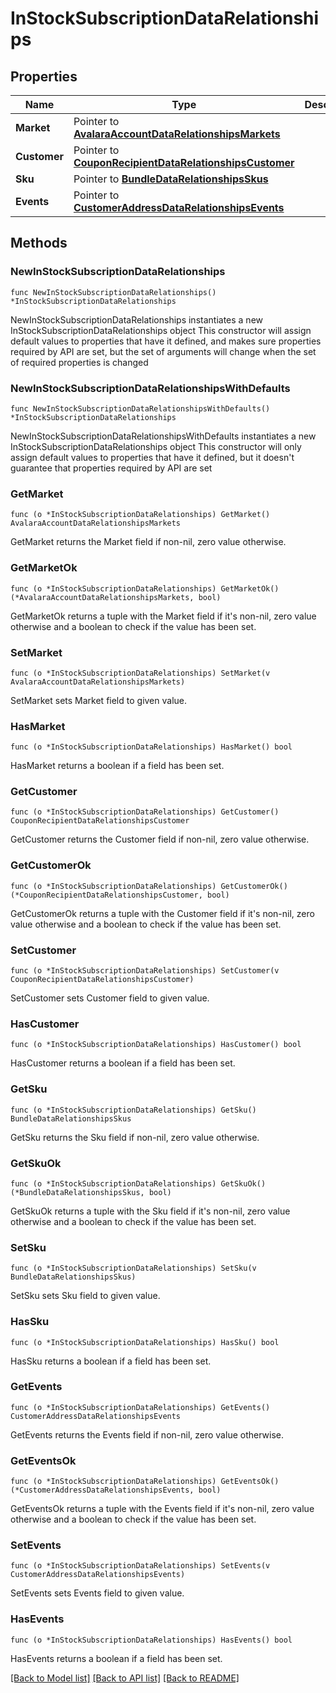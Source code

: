 # InStockSubscriptionDataRelationships

## Properties

Name | Type | Description | Notes
------------ | ------------- | ------------- | -------------
**Market** | Pointer to [**AvalaraAccountDataRelationshipsMarkets**](AvalaraAccountDataRelationshipsMarkets.md) |  | [optional] 
**Customer** | Pointer to [**CouponRecipientDataRelationshipsCustomer**](CouponRecipientDataRelationshipsCustomer.md) |  | [optional] 
**Sku** | Pointer to [**BundleDataRelationshipsSkus**](BundleDataRelationshipsSkus.md) |  | [optional] 
**Events** | Pointer to [**CustomerAddressDataRelationshipsEvents**](CustomerAddressDataRelationshipsEvents.md) |  | [optional] 

## Methods

### NewInStockSubscriptionDataRelationships

`func NewInStockSubscriptionDataRelationships() *InStockSubscriptionDataRelationships`

NewInStockSubscriptionDataRelationships instantiates a new InStockSubscriptionDataRelationships object
This constructor will assign default values to properties that have it defined,
and makes sure properties required by API are set, but the set of arguments
will change when the set of required properties is changed

### NewInStockSubscriptionDataRelationshipsWithDefaults

`func NewInStockSubscriptionDataRelationshipsWithDefaults() *InStockSubscriptionDataRelationships`

NewInStockSubscriptionDataRelationshipsWithDefaults instantiates a new InStockSubscriptionDataRelationships object
This constructor will only assign default values to properties that have it defined,
but it doesn't guarantee that properties required by API are set

### GetMarket

`func (o *InStockSubscriptionDataRelationships) GetMarket() AvalaraAccountDataRelationshipsMarkets`

GetMarket returns the Market field if non-nil, zero value otherwise.

### GetMarketOk

`func (o *InStockSubscriptionDataRelationships) GetMarketOk() (*AvalaraAccountDataRelationshipsMarkets, bool)`

GetMarketOk returns a tuple with the Market field if it's non-nil, zero value otherwise
and a boolean to check if the value has been set.

### SetMarket

`func (o *InStockSubscriptionDataRelationships) SetMarket(v AvalaraAccountDataRelationshipsMarkets)`

SetMarket sets Market field to given value.

### HasMarket

`func (o *InStockSubscriptionDataRelationships) HasMarket() bool`

HasMarket returns a boolean if a field has been set.

### GetCustomer

`func (o *InStockSubscriptionDataRelationships) GetCustomer() CouponRecipientDataRelationshipsCustomer`

GetCustomer returns the Customer field if non-nil, zero value otherwise.

### GetCustomerOk

`func (o *InStockSubscriptionDataRelationships) GetCustomerOk() (*CouponRecipientDataRelationshipsCustomer, bool)`

GetCustomerOk returns a tuple with the Customer field if it's non-nil, zero value otherwise
and a boolean to check if the value has been set.

### SetCustomer

`func (o *InStockSubscriptionDataRelationships) SetCustomer(v CouponRecipientDataRelationshipsCustomer)`

SetCustomer sets Customer field to given value.

### HasCustomer

`func (o *InStockSubscriptionDataRelationships) HasCustomer() bool`

HasCustomer returns a boolean if a field has been set.

### GetSku

`func (o *InStockSubscriptionDataRelationships) GetSku() BundleDataRelationshipsSkus`

GetSku returns the Sku field if non-nil, zero value otherwise.

### GetSkuOk

`func (o *InStockSubscriptionDataRelationships) GetSkuOk() (*BundleDataRelationshipsSkus, bool)`

GetSkuOk returns a tuple with the Sku field if it's non-nil, zero value otherwise
and a boolean to check if the value has been set.

### SetSku

`func (o *InStockSubscriptionDataRelationships) SetSku(v BundleDataRelationshipsSkus)`

SetSku sets Sku field to given value.

### HasSku

`func (o *InStockSubscriptionDataRelationships) HasSku() bool`

HasSku returns a boolean if a field has been set.

### GetEvents

`func (o *InStockSubscriptionDataRelationships) GetEvents() CustomerAddressDataRelationshipsEvents`

GetEvents returns the Events field if non-nil, zero value otherwise.

### GetEventsOk

`func (o *InStockSubscriptionDataRelationships) GetEventsOk() (*CustomerAddressDataRelationshipsEvents, bool)`

GetEventsOk returns a tuple with the Events field if it's non-nil, zero value otherwise
and a boolean to check if the value has been set.

### SetEvents

`func (o *InStockSubscriptionDataRelationships) SetEvents(v CustomerAddressDataRelationshipsEvents)`

SetEvents sets Events field to given value.

### HasEvents

`func (o *InStockSubscriptionDataRelationships) HasEvents() bool`

HasEvents returns a boolean if a field has been set.


[[Back to Model list]](../README.md#documentation-for-models) [[Back to API list]](../README.md#documentation-for-api-endpoints) [[Back to README]](../README.md)


